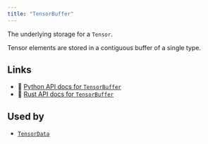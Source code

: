 ```yaml
---
title: "TensorBuffer"
---
```


The underlying storage for a `Tensor`.

Tensor elements are stored in a contiguous buffer of a single type.


## Links
 * 🐍 [Python API docs for `TensorBuffer`](https://ref.rerun.io/docs/python/nightly/package/rerun/datatypes/tensor_buffer/)
 * 🦀 [Rust API docs for `TensorBuffer`](https://docs.rs/rerun/0.9.0-alpha.10/rerun/datatypes/enum.TensorBuffer.html)


## Used by

* [`TensorData`](../datatypes/tensor_data.md)
